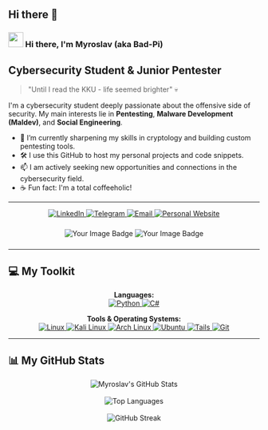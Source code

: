 ## Hi there 👋
### <img src="https://media.giphy.com/media/hvRJCLFzcasrR4ia7z/giphy.gif" width="30px"> Hi there, I'm Myroslav (aka Bad-Pi)
## Cybersecurity Student & Junior Pentester

> "Until I read the KKU - life seemed brighter" 💀

I'm a cybersecurity student deeply passionate about the offensive side of security. My main interests lie in **Pentesting**, **Malware Development (Maldev)**, and **Social Engineering**.

-   🌱 I’m currently sharpening my skills in cryptology and building custom pentesting tools.
-   🛠️ I use this GitHub to host my personal projects and code snippets.
-   📫 I am actively seeking new opportunities and connections in the cybersecurity field.
-   ☕ Fun fact: I'm a total coffeeholic!

---

<p align="center">
  <a href="https://www.linkedin.com/in/cybersecsprofile/" target="_blank">
    <img src="https://img.shields.io/badge/LinkedIn-0077B5?style=for-the-badge&logo=linkedin&logoColor=white" alt="LinkedIn"/>
  </a>
  <a href="https://t.me/rruther_ford" target="_blank">
    <img src="https://img.shields.io/badge/Telegram-2CA5E0?style=for-the-badge&logo=telegram&logoColor=white" alt="Telegram"/>
  </a>
  <a href="mailto:1rrutherford1@proton.me">
    <img src="https://img.shields.io/badge/ProtonMail-8B89CC?style=for-the-badge&logo=protonmail&logoColor=white" alt="Email"/>
  </a>
  <a href="http://bad-pi.me/" target="_blank">
    <img src="https://img.shields.io/badge/Website-4c566a?style=for-the-badge&logo=lucide:globe&logoColor=white" alt="Personal Website"/>
  </a>
</p>

###

<div align="center">
  <img src="https://tryhackme-badges.s3.amazonaws.com/0xW1ZARD.png" alt="Your Image Badge" />                           <img src="https://www.hackthebox.eu/badge/image/1969974" alt="Your Image Badge" />
</div>  

###

---

## 💻 My Toolkit

<p align="center">
  <strong>Languages:</strong><br>
  <a href="https://www.python.org" target="_blank" rel="noreferrer">
    <img src="https://skillicons.dev/icons?i=python" alt="Python" />
  </a>
  <a href="https://learn.microsoft.com/en-us/dotnet/csharp/" target="_blank" rel="noreferrer">
    <img src="https://skillicons.dev/icons?i=cs" alt="C#" />
  </a>
</p>

<p align="center">
  <strong>Tools & Operating Systems:</strong><br>
  <a href="https://www.linux.org/" target="_blank" rel="noreferrer">
    <img src="https://skillicons.dev/icons?i=linux" alt="Linux" />
  </a>
  <a href="https://www.kali.org/" target="_blank" rel="noreferrer">
    <img src="https://skillicons.dev/icons?i=kali" alt="Kali Linux" />
  </a>
  <a href="https://archlinux.org/" target="_blank" rel="noreferrer">
    <img src="https://skillicons.dev/icons?i=arch" alt="Arch Linux" />
  </a>
  <a href="https://ubuntu.com/" target="_blank" rel="noreferrer">
    <img src="https://skillicons.dev/icons?i=ubuntu" alt="Ubuntu" />
  </a>
   <a href="https://www.tails.net/" target="_blank" rel="noreferrer">
    <img src="https://skillicons.dev/icons?i=tails" alt="Tails" />
  </a>
  <a href="https://git-scm.com/" target="_blank" rel="noreferrer">
    <img src="https://skillicons.dev/icons?i=git" alt="Git" />
  </a>
</p>

---

## 📊 My GitHub Stats

<p align="center">
  <img align="center" src="https://github-readme-stats.vercel.app/api?username=QmFkLVBp&show_icons=true&theme=tokyonight&hide_border=true&border_radius=10&count_private=true" alt="Myroslav's GitHub Stats" />
  <br><br>
  <img align="center" src="https://github-readme-stats.vercel.app/api/top-langs/?username=QmFkLVBp&layout=compact&theme=tokyonight&hide_border=true&border_radius=10" alt="Top Languages" />
  <br><br>
  <img align="center" src="https://github-readme-streak.herokuapp.com/?user=QmFkLVBp&theme=tokyonight&hide_border=true&border_radius=10" alt="GitHub Streak" />
</p>
